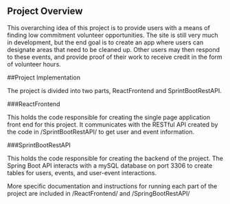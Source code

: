 ## Project Overview

This overarching idea of this project is to provide users with a means
of finding low commitment volunteer opportunities. The site is still very
much in development, but the end goal is to create an app where users can
designate areas that need to be cleaned up.
Other users may then respond to these events, and provide proof of their work
to receive credit in the form of volunteer hours.

##Project Implementation

The project is divided into two parts, ReactFrontend and SprintBootRestAPI.

###ReactFrontend

This holds the code responsible for creating the single page application
front end for this project.
It communicates with the RESTful API created by the code in /SprintBootRestAPI/
to get user and event information.

###SprintBootRestAPI

This holds the code responsible for creating the backend of the project.
The Spring Boot API interacts with a mySQL database on port 3306 to create
tables for users, events, and user-event interactions.

More specific documentation and instructions for running each part of the
project are included in /ReactFrontend/ and /SpringBootRestAPI/
